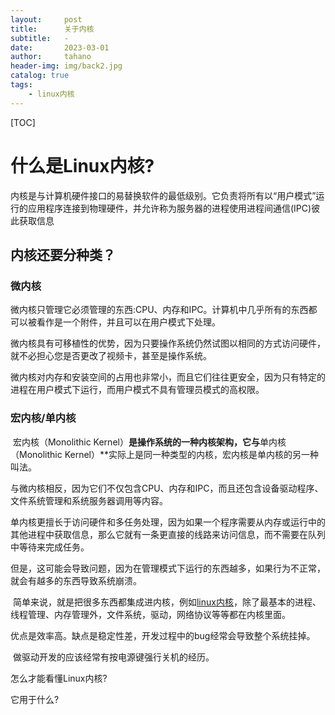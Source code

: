 ```yaml
---
layout:     post
title:      关于内核
subtitle:   -
date:       2023-03-01
author:     tahano
header-img: img/back2.jpg
catalog: true
tags:
    - linux内核
---
```


[TOC]

# 什么是Linux内核?

​	内核是与计算机硬件接口的易替换软件的最低级别。它负责将所有以“用户模式”运行的应用程序连接到物理硬件，并允许称为服务器的进程使用进程间通信(IPC)彼此获取信息

## 内核还要分种类？

### 微内核

​	微内核只管理它必须管理的东西:CPU、内存和IPC。计算机中几乎所有的东西都可以被看作是一个附件，并且可以在用户模式下处理。

​	微内核具有可移植性的优势，因为只要操作系统仍然试图以相同的方式访问硬件，就不必担心您是否更改了视频卡，甚至是操作系统。

​	微内核对内存和安装空间的占用也非常小，而且它们往往更安全，因为只有特定的进程在用户模式下运行，而用户模式不具有管理员模式的高权限。

### 宏内核/单内核

​	宏内核（Monolithic Kernel）**是操作系统的一种内核架构，它与**单内核（Monolithic Kernel）**实际上是同一种类型的内核，宏内核是单内核的另一种叫法。

​	与微内核相反，因为它们不仅包含CPU、内存和IPC，而且还包含设备驱动程序、文件系统管理和系统服务器调用等内容。

​	单内核更擅长于访问硬件和多任务处理，因为如果一个程序需要从内存或运行中的其他进程中获取信息，那么它就有一条更直接的线路来访问信息，而不需要在队列中等待来完成任务。

但是，这可能会导致问题，因为在管理模式下运行的东西越多，如果行为不正常，就会有越多的东西导致系统崩溃。

​	简单来说，就是把很多东西都集成进内核，例如[linux内核](https://zhida.zhihu.com/search?content_id=100191711&content_type=Article&match_order=1&q=linux内核&zhida_source=entity)，除了最基本的进程、线程管理、内存管理外，文件系统，驱动，网络协议等等都在内核里面。

​	优点是效率高。缺点是稳定性差，开发过程中的bug经常会导致整个系统挂掉。

​	做驱动开发的应该经常有按电源键强行关机的经历。



怎么才能看懂Linux内核?

 它用于什么?

